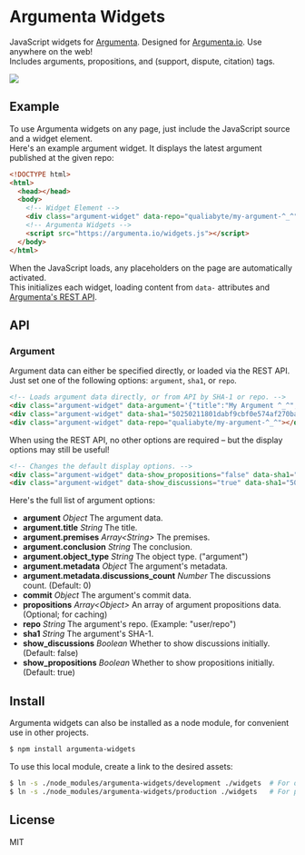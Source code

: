 
# Argumenta Widgets

JavaScript widgets for [Argumenta][Argumenta]. Designed for [Argumenta.io][Argumenta.io]. Use anywhere on the web!  
Includes arguments, propositions, and (support, dispute, citation) tags.

<img src="https://raw.github.com/argumenta/argumenta-widgets/master/examples/images/argument.png">

## Example

To use Argumenta widgets on any page, just include the JavaScript source and a widget element.  
Here's an example argument widget. It displays the latest argument published at the given repo:  

```html
<!DOCTYPE html>
<html>
  <head></head>
  <body>
    <!-- Widget Element -->
    <div class="argument-widget" data-repo="qualiabyte/my-argument-^_^"></div>
    <!-- Argumenta Widgets -->
    <script src="https://argumenta.io/widgets.js"></script>
  </body>
</html>
```

When the JavaScript loads, any placeholders on the page are automatically activated.  
This initializes each widget, loading content from `data-` attributes and [Argumenta's REST API][Argumenta-API].  

## API

### Argument

Argument data can either be specified directly, or loaded via the REST API.  
Just set one of the following options: `argument`, `sha1`, or `repo`.  

```html
<!-- Loads argument data directly, or from API by SHA-1 or repo. -->
<div class="argument-widget" data-argument='{"title":"My Argument ^_^","premises":["The first premise!","The second premise!"],"conclusion":"The conclusion.","object_type":"argument","sha1":"50250211801dabf9cbf0e574af270ba2c3fe83cb","repo":"my-argument-^_^","metadata":{"discussions_count":"1"},"commit":{"object_type":"commit","sha1":"ec9a968237e676e954f4a56d1b54727e457825b9","target_type":"argument","target_sha1":"50250211801dabf9cbf0e574af270ba2c3fe83cb","committer":"qualiabyte","commit_date":"2013-05-28T12:34:01Z","parent_sha1s":[],"host":null}}'></div>
<div class="argument-widget" data-sha1="50250211801dabf9cbf0e574af270ba2c3fe83cb"></div>
<div class="argument-widget" data-repo="qualiabyte/my-argument-^_^"></div>
```

When using the REST API, no other options are required &ndash; but the display options may still be useful!

```html
<!-- Changes the default display options. -->
<div class="argument-widget" data-show_propositions="false" data-sha1="50250211801dabf9cbf0e574af270ba2c3fe83cb"></div>
<div class="argument-widget" data-show_discussions="true" data-sha1="50250211801dabf9cbf0e574af270ba2c3fe83cb"></div>
```

Here's the full list of argument options:

+ **argument** *Object* The argument data.
+ **argument.title** *String* The title.
+ **argument.premises** *Array&lt;String&gt;* The premises.
+ **argument.conclusion** *String* The conclusion.
+ **argument.object_type** *String* The object type. ("argument")
+ **argument.metadata** *Object* The argument's metadata.
+ **argument.metadata.discussions_count** *Number* The discussions count. (Default: 0)
+ **commit** *Object* The argument's commit data.
+ **propositions** *Array&lt;Object&gt;* An array of argument propositions data. (Optional; for caching)
+ **repo** *String* The argument's repo. (Example: "user/repo")
+ **sha1** *String* The argument's SHA-1.
+ **show_discussions** *Boolean* Whether to show discussions initially. (Default: false)
+ **show_propositions** *Boolean* Whether to show propositions initially. (Default: true)

## Install

Argumenta widgets can also be installed as a node module, for convenient use in other projects.

```bash
$ npm install argumenta-widgets
```

To use this local module, create a link to the desired assets:

```bash
$ ln -s ./node_modules/argumenta-widgets/development ./widgets  # For development.
$ ln -s ./node_modules/argumenta-widgets/production ./widgets   # For production.
```

## License

MIT

[Argumenta]: https://github.com/argumenta/argumenta
[Argumenta.io]: https://argumenta.io
[Argumenta-API]: https://github.com/argumenta/argumenta/blob/master/doc/README.API.markdown
